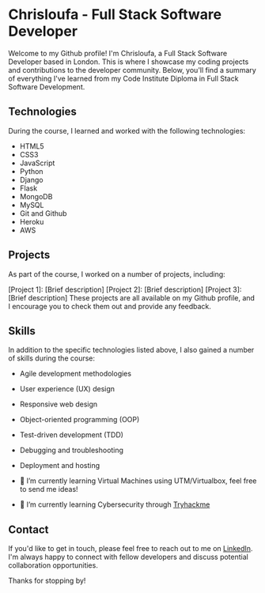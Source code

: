 # Chrisloufa - Full Stack Software Developer
Welcome to my Github profile! I'm Chrisloufa, a Full Stack Software Developer based in London. This is where I showcase my coding projects and contributions to the developer community. Below, you'll find a summary of everything I've learned from my Code Institute Diploma in Full Stack Software Development.

## Technologies
During the course, I learned and worked with the following technologies:

- HTML5
- CSS3
- JavaScript
- Python
- Django
- Flask
- MongoDB
- MySQL
- Git and Github
- Heroku
- AWS

## Projects
As part of the course, I worked on a number of projects, including:

[Project 1]: [Brief description]
[Project 2]: [Brief description]
[Project 3]: [Brief description]
These projects are all available on my Github profile, and I encourage you to check them out and provide any feedback.

## Skills
In addition to the specific technologies listed above, I also gained a number of skills during the course:

- Agile development methodologies
- User experience (UX) design
- Responsive web design
- Object-oriented programming (OOP)
- Test-driven development (TDD)
- Debugging and troubleshooting
- Deployment and hosting

- 🌱 I’m currently learning Virtual Machines using UTM/Virtualbox, feel free to send me ideas!
- 🌱 I’m currently learning Cybersecurity through [Tryhackme](https://tryhackme.com/)

## Contact
If you'd like to get in touch, please feel free to reach out to me on [LinkedIn](https://www.linkedin.com/in/christopher-mcgarry-02761a93/). I'm always happy to connect with fellow developers and discuss potential collaboration opportunities.

Thanks for stopping by!
